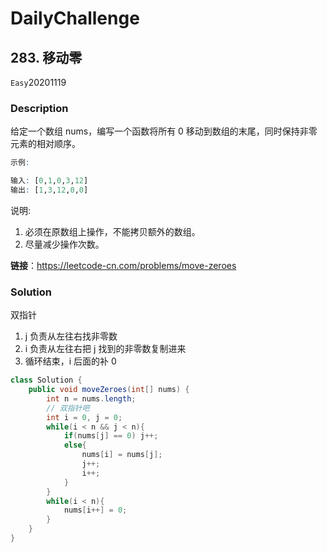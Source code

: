 # DailyChallenge

## 283. 移动零

`Easy`20201119

### Description

给定一个数组 nums，编写一个函数将所有 0 移动到数组的末尾，同时保持非零元素的相对顺序。

```r
示例:

输入: [0,1,0,3,12]
输出: [1,3,12,0,0]
```

说明:

1. 必须在原数组上操作，不能拷贝额外的数组。
2. 尽量减少操作次数。

**链接**：https://leetcode-cn.com/problems/move-zeroes

### Solution

双指针

1. j 负责从左往右找非零数
2. i 负责从左往右把 j 找到的非零数复制进来
3. 循环结束，i 后面的补 0

```java
class Solution {
    public void moveZeroes(int[] nums) {
        int n = nums.length;
        // 双指针吧
        int i = 0, j = 0;
        while(i < n && j < n){
            if(nums[j] == 0) j++;
            else{
                nums[i] = nums[j];
                j++;
                i++;
            }
        }
        while(i < n){
            nums[i++] = 0;
        }
    }
}
```